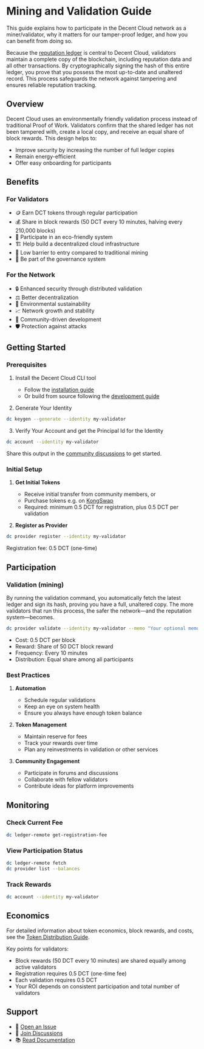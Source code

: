 # Mining and Validation Guide

This guide explains how to participate in the Decent Cloud network as a miner/validator, why it matters for our tamper-proof ledger, and how you can benefit from doing so.

Because the [reputation ledger](reputation.md) is central to Decent Cloud, validators maintain a complete copy of the blockchain, including reputation data and all other transactions. By cryptographically signing the hash of this entire ledger, you prove that you possess the most up-to-date and unaltered record. This process safeguards the network against tampering and ensures reliable reputation tracking.

## Overview

Decent Cloud uses an environmentally friendly validation process instead of traditional Proof of Work. Validators confirm that the shared ledger has not been tampered with, create a local copy, and receive an equal share of block rewards. This design helps to:

- Improve security by increasing the number of full ledger copies
- Remain energy-efficient
- Offer easy onboarding for participants

## Benefits

### For Validators

- 🪙 Earn DCT tokens through regular participation
- 💰 Share in block rewards (50 DCT every 10 minutes, halving every 210,000 blocks)
- 🌱 Participate in an eco-friendly system
- 🏗️ Help build a decentralized cloud infrastructure
- 🎯 Low barrier to entry compared to traditional mining
- 🤝 Be part of the governance system

### For the Network

- 🔒 Enhanced security through distributed validation
- ⚖️ Better decentralization
- 🌿 Environmental sustainability
- 📈 Network growth and stability
- 🤝 Community-driven development
- 🛡️ Protection against attacks

## Getting Started

### Prerequisites

1. Install the Decent Cloud CLI tool

   - Follow the [installation guide](installation.md)
   - Or build from source following the [development guide](development.md)

2. Generate Your Identity

```bash
dc keygen --generate --identity my-validator
```

3. Verify Your Account and get the Principal Id for the Identity

```bash
dc account --identity my-validator
```

Share this output in the [community discussions](https://github.com/orgs/decent-stuff/discussions) to get started.

### Initial Setup

1. **Get Initial Tokens**

   - Receive initial transfer from community members, or
   - Purchase tokens e.g. on [KongSwap](https://www.kongswap.io/swap?from=cngnf-vqaaa-aaaar-qag4q-cai&to=ggi4a-wyaaa-aaaai-actqq-cai)
   - Required: minimum 0.5 DCT for registration, plus 0.5 DCT per validation

2. **Register as Provider**

```bash
dc provider register --identity my-validator
```

Registration fee: 0.5 DCT (one-time)

## Participation

### Validation (mining)

By running the validation command, you automatically fetch the latest ledger and sign its hash, proving you have a full, unaltered copy. The more validators that run this process, the safer the network—and the reputation system—becomes.

```bash
dc provider validate --identity my-validator --memo "Your optional memo"
```

- Cost: 0.5 DCT per block
- Reward: Share of 50 DCT block reward
- Frequency: Every 10 minutes
- Distribution: Equal share among all participants

### Best Practices

1. **Automation**

   - Schedule regular validations
   - Keep an eye on system health
   - Ensure you always have enough token balance

2. **Token Management**

   - Maintain reserve for fees
   - Track your rewards over time
   - Plan any reinvestments in validation or other services

3. **Community Engagement**
   - Participate in forums and discussions
   - Collaborate with fellow validators
   - Contribute ideas for platform improvements

## Monitoring

### Check Current Fee

```bash
dc ledger-remote get-registration-fee
```

### View Participation Status

```bash
dc ledger-remote fetch
dc provider list --balances
```

### Track Rewards

```bash
dc account --identity my-validator
```

## Economics

For detailed information about token economics, block rewards, and costs, see the [Token Distribution Guide](token-distribution.md).

Key points for validators:
- Block rewards (50 DCT every 10 minutes) are shared equally among active validators
- Registration requires 0.5 DCT (one-time fee)
- Each validation requires 0.5 DCT
- Your ROI depends on consistent participation and total number of validators


## Support

- 📝 [Open an Issue](https://github.com/decent-stuff/decent-cloud/issues)
- 💬 [Join Discussions](https://github.com/orgs/decent-stuff/discussions)
- 📚 [Read Documentation](https://decent-cloud.org/)


